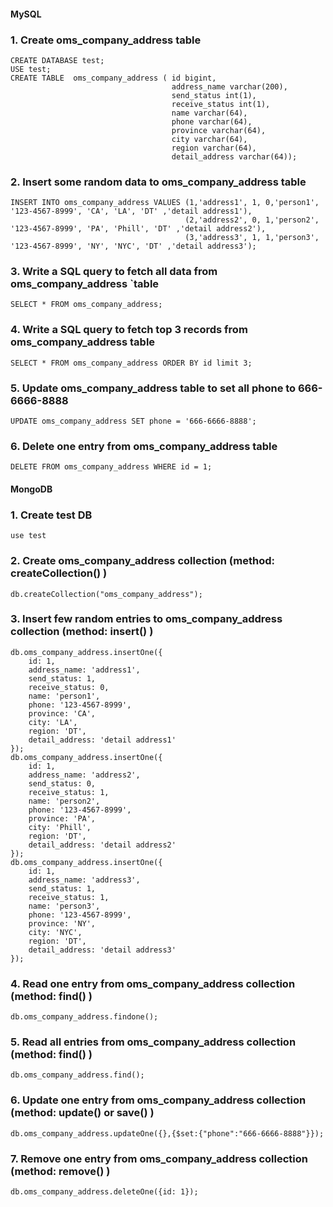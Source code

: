 #### MySQL
### 1. Create oms_company_address table
```
CREATE DATABASE test;
USE test;
CREATE TABLE  oms_company_address ( id bigint,
									address_name varchar(200),
                                    send_status int(1),
                                    receive_status int(1),
                                    name varchar(64),
                                    phone varchar(64),
                                    province varchar(64),
                                    city varchar(64),
                                    region varchar(64),
                                    detail_address varchar(64));
```
### 2. Insert some random data to oms_company_address table
```
INSERT INTO oms_company_address VALUES (1,'address1', 1, 0,'person1', '123-4567-8999', 'CA', 'LA', 'DT' ,'detail address1'),
                                       (2,'address2', 0, 1,'person2', '123-4567-8999', 'PA', 'Phill', 'DT' ,'detail address2'),
                                       (3,'address3', 1, 1,'person3', '123-4567-8999', 'NY', 'NYC', 'DT' ,'detail address3');
```
### 3. Write a SQL query to fetch all data from oms_company_address `table
```
SELECT * FROM oms_company_address;
```
### 4. Write a SQL query to fetch top 3 records from oms_company_address table
```
SELECT * FROM oms_company_address ORDER BY id limit 3;
```
### 5. Update oms_company_address table to set all phone to 666-6666-8888
```
UPDATE oms_company_address SET phone = '666-6666-8888';
```
### 6. Delete one entry from oms_company_address table
```
DELETE FROM oms_company_address WHERE id = 1;
```
#### MongoDB
### 1. Create test DB
```
use test
```
### 2. Create oms_company_address collection (method: createCollection() )
```
db.createCollection("oms_company_address");
```
### 3. Insert few random entries to oms_company_address collection (method: insert() )
```
db.oms_company_address.insertOne({
    id: 1,
    address_name: 'address1',
    send_status: 1,
    receive_status: 0,
    name: 'person1',
    phone: '123-4567-8999',
    province: 'CA',
    city: 'LA',
    region: 'DT',
    detail_address: 'detail address1'
});
db.oms_company_address.insertOne({
    id: 1,
    address_name: 'address2',
    send_status: 0,
    receive_status: 1,
    name: 'person2',
    phone: '123-4567-8999',
    province: 'PA',
    city: 'Phill',
    region: 'DT',
    detail_address: 'detail address2'
});
db.oms_company_address.insertOne({
    id: 1,
    address_name: 'address3',
    send_status: 1,
    receive_status: 1,
    name: 'person3',
    phone: '123-4567-8999',
    province: 'NY',
    city: 'NYC',
    region: 'DT',
    detail_address: 'detail address3'
});
```
### 4. Read one entry from oms_company_address collection (method: find() )
```
db.oms_company_address.findone();
```
### 5. Read all entries from oms_company_address collection (method: find() )
```
db.oms_company_address.find();
```
### 6. Update one entry from oms_company_address collection (method: update() or save() )
```
db.oms_company_address.updateOne({},{$set:{"phone":"666-6666-8888"}});
```
### 7. Remove one entry from oms_company_address collection (method: remove() )
```
db.oms_company_address.deleteOne({id: 1});
```